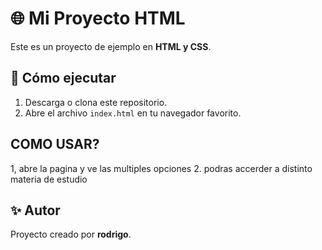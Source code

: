 # 🌐 Mi Proyecto HTML

Este es un proyecto de ejemplo en **HTML y CSS**.  

## 🚀 Cómo ejecutar
1. Descarga o clona este repositorio.
2. Abre el archivo `index.html` en tu navegador favorito.

## COMO USAR?
1, abre la pagina y ve las multiples opciones
2. podras accerder a distinto materia de estudio


## ✨ Autor
Proyecto creado por **rodrigo**.
